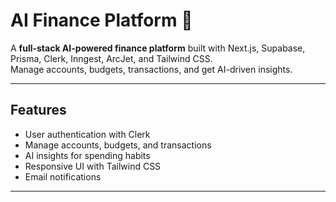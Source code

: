 # AI Finance Platform 💸

A **full-stack AI-powered finance platform** built with Next.js, Supabase, Prisma, Clerk, Inngest, ArcJet, and Tailwind CSS.  
Manage accounts, budgets, transactions, and get AI-driven insights.

---

## Features

- User authentication with Clerk
- Manage accounts, budgets, and transactions
- AI insights for spending habits
- Responsive UI with Tailwind CSS
- Email notifications

---